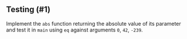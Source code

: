 ## Testing (#1)

Implement the `abs` function returning the absolute value of its parameter
and test it in `main` using `eq` against arguments `0`, `42`, `-239`.